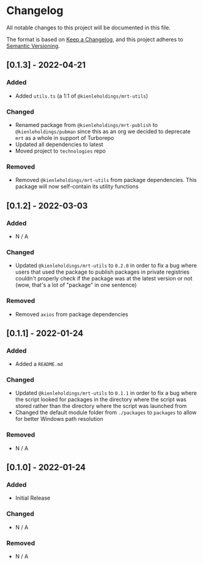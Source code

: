 # Changelog

All notable changes to this project will be documented in this file.

The format is based on [Keep a Changelog](https://keepachangelog.com/en/1.0.0/), and this project
adheres to [Semantic Versioning](https://semver.org/spec/v2.0.0.html).

## [0.1.3] - 2022-04-21

### Added

- Added `utils.ts` (a 1:1 of `@kienleholdings/mrt-utils`)

### Changed

- Renamed package from `@kienleholdings/mrt-publish` to `@kienleholdings/pubman` since this as an
  org we decided to deprecate `mrt` as a whole in support of Turborepo
- Updated all dependencies to latest
- Moved project to `technologies` repo

### Removed

- Removed `@kienleholdings/mrt-utils` from package dependencies. This package will now self-contain
  its utility functions

## [0.1.2] - 2022-03-03

### Added

- N / A

### Changed

- Updated `@kienleholdings/mrt-utils` to `0.2.0` in order to fix a bug where users that used the
  package to publish packages in private registries couldn't properly check if the package was at
  the latest version or not (wow, that's a lot of "package" in one sentence)

### Removed

- Removed `axios` from package dependencies

## [0.1.1] - 2022-01-24

### Added

- Added a `README.md`

### Changed

- Updated `@kienleholdings/mrt-utils` to `0.1.1` in order to fix a bug where the script looked for
  packages in the directory where the script was stored rather than the directory where the script
  was launched from
- Changed the default module folder from `./packages` to `packages` to allow for better Windows path
  resolution

### Removed

- N / A

## [0.1.0] - 2022-01-24

### Added

- Initial Release

### Changed

- N / A

### Removed

- N / A
